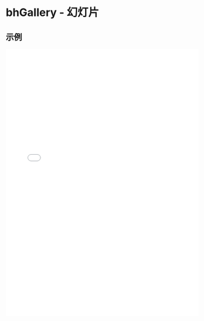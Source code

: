 # bhGallery - 幻灯片

## 示例

<iframe width="100%" height="700" src="//jsrun.net/F4pKp/embedded/all/light/" allowfullscreen="allowfullscreen" frameborder="0"></iframe>